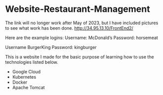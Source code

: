 # Website-Restaurant-Management

The link will no longer work after May of 2023, but I have included pictures to see what work has been done.
http://34.95.13.10/FrontEnd2/

Here are the example logins:
Username: McDonald’s
Password: horsemeat

Username BurgerKing
Password: kingburger


This is a website I made for the basic purpose of learning how to use the technologies listed below.
- Google Cloud
- Kubernetes
- Docker
- Apache Tomcat
